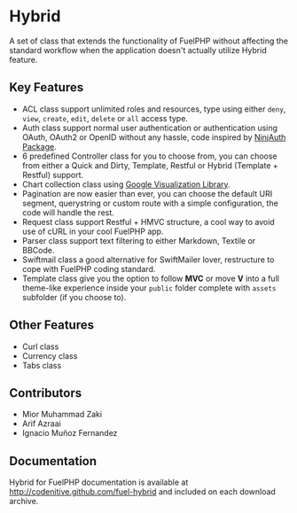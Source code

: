 # Hybrid 
A set of class that extends the functionality of FuelPHP without affecting the standard workflow when the application doesn't actually utilize Hybrid feature.

## Key Features

* ACL class support unlimited roles and resources, type using either `deny`, `view`, `create`, `edit`, `delete` or `all` access type.
* Auth class support normal user authentication or authentication using OAuth, OAuth2 or OpenID without any hassle, code inspired by [NinjAuth Package](https://github.com/happyninjas/fuel-ninjauth).
* 6 predefined Controller class for you to choose from, you can choose from either a Quick and Dirty, Template, Restful or Hybrid (Template + Restful) support.
* Chart collection class using [Google Visualization Library](http://code.google.com/apis/chart/).
* Pagination are now easier than ever, you can choose the default URI segment, querystring or custom route with a simple configuration, the code will handle the rest.
* Request class support Restful + HMVC structure, a cool way to avoid use of cURL in your cool FuelPHP app.
* Parser class support text filtering to either Markdown, Textile or BBCode.
* Swiftmail class a good alternative for SwiftMailer lover, restructure to cope with FuelPHP coding standard.
* Template class give you the option to follow **MVC** or move **V** into a full theme-like experience inside your `public` folder complete with `assets` subfolder (if you choose to).

## Other Features

* Curl class
* Currency class
* Tabs class

## Contributors

* Mior Muhammad Zaki 
* Arif Azraai
* Ignacio Muñoz Fernandez

## Documentation

Hybrid for FuelPHP documentation is available at <http://codenitive.github.com/fuel-hybrid> and included on each download archive.